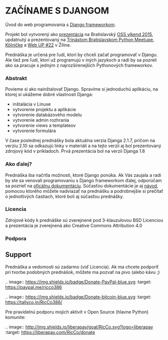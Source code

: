 # ZAČÍNAME S DJANGOM

Úvod do web programovania s [Django frameworkom](https://www.djangoproject.com/).

Projekt bol vytvorený ako [prezentácia](https://ricco386.github.io/zaciname-s-djangom/) na Bratislavský [OSS víkend 2015](http://ossden.soit.sk/index.php/ossvikendmenu), updatnutý a prezentovaný na [Trinástom Bratislavskom Python Meetupe](https://2016.pycon.sk/sk/ba-13-meetup.html), [Kôlničke](https://www.facebook.com/events/1783622468543805/) a [Web UP #22](https://www.facebook.com/events/332957283982272/) v Žiline.

Prednáška je určená pre ľudí, ktorí by chceli začať programovať v Djangu. Ale tiež pre ľudí, ktorí už programujú v iných jazykoch a radi by sa pozreli ako sa pracuje s jedným z najrozšírenejších Pythonových frameworkov.

### Abstrakt

Povieme si ako nainštalovať Django. Spravíme si jednoduchú aplikáciu, na ktorej si ukážeme dobré vlastnosti Djanga:

* inštalácia v Linuxe
* vytvorenie projektu a aplikácie
* vytvorenie databázového modelu
* vytvorenie admin rozhrania
* vytvorenie views a templateov
* vytvorenie formulára

V čase poslednej prednášky bola aktuálna verzia Djanga 2.1.7, pričom na verziu 2.10 sa odkazujú linky v materiáli a na tejto verzii aj bol prezentovaný zdrojový kód v príkladoch. Prvá prezentácia bol na verzii Djanga 1.8

### Ako ďalej?

Prednáška iba načrtla možnosti, ktoré Django ponúka. Ak Vás zaujala a radi by ste sa venovali programovaniu s Django frameworkom ďalej, odporúčam sa pozrieť na [oficálnu dokumentáciu](https://docs.djangoproject.com/en/2.1/). Súčasťou dokumentácie je aj [návod](https://docs.djangoproject.com/en/2.1/intro/tutorial01/), pomocou ktorého môžete nadviazať na prednášku a podrobnejšie si prečítať o jednotlivých častiach, ktoré boli aj súčasťou prednášky.

### Licencia

Zdrojové kódy k prednáške sú zverejnené pod 3-klauzulovou BSD Licenciou a prezentácia je zverejnená ako Creative Commons Attribution 4.0

### Podpora

Support
-------

Prednáška a vedomosti sú zadarmo (viď Licencia). Ak ma chcete podporiť pri tvorbe podobných prednášok, môžete ma pozvať na pivo (alebo kávu ;)

.. image:: https://img.shields.io/badge/Donate-PayPal-blue.svg
   :target: https://paypal.me/ricco386

.. image:: https://img.shields.io/badge/Donate-bitcoin-blue.svg
   :target: https://tallyco.in/RicCo386/

Pre pravidelnú podporu mojich aktivít v Open Source (hlavne Python) komunite: 

.. image:: http://img.shields.io/liberapay/goal/RicCo.svg?logo=liberapay
   :target: https://liberapay.com/RicCo/donate

